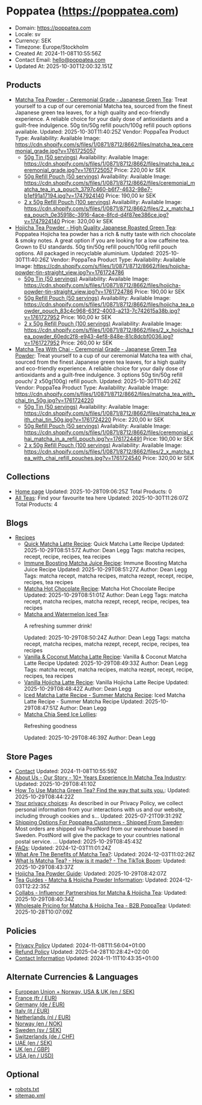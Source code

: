 # Poppatea (https://poppatea.com)

- Domain: https://poppatea.com
- Locale: sv
- Currency: SEK
- Timezone: Europe/Stockholm
- Created At: 2024-11-08T10:55:56Z
- Contact Email: hello@poppatea.com
- Updated At: 2025-10-30T12:00:32.151Z

## Products

- [Matcha Tea Powder - Ceremonial Grade - Japanese Green Tea](https://poppatea.com/products/matcha-tea-ceremonial): Treat yourself to a cup of our ceremonial Matcha tea, sourced from the finest Japanese green tea leaves, for a high quality and eco-friendly experience. A reliable choice for your daily dose of antioxidants and a guilt-free indulgence. 50g tin/50g refill pouch/100g refill pouch options available.
  Updated: 2025-10-30T11:40:25Z
  Vendor: PoppaTea
  Product Type: 
  Availability: Available
  Image: https://cdn.shopify.com/s/files/1/0871/8712/8662/files/matcha_tea_ceremonial_grade.jpg?v=1761725057
  - [50g Tin (50 servings)](https://poppatea.com/products/matcha-tea-ceremonial?variant=49292502008150)
    Availability: Available
    Image: https://cdn.shopify.com/s/files/1/0871/8712/8662/files/matcha_tea_ceremonial_grade.jpg?v=1761725057
    Price: 220,00 kr SEK
  - [50g Refill Pouch (50 servings)](https://poppatea.com/products/matcha-tea-ceremonial?variant=49292502040918)
    Availability: Available
    Image: https://cdn.shopify.com/s/files/1/0871/8712/8662/files/ceremonial_matcha_tea_in_a_pouch_3797c460-b6f7-4632-98e7-b1ef91a17194.jpg?v=1747924140
    Price: 190,00 kr SEK
  - [2 x 50g Refill Pouch (100 servings)](https://poppatea.com/products/matcha-tea-ceremonial?variant=49424366895446)
    Availability: Available
    Image: https://cdn.shopify.com/s/files/1/0871/8712/8662/files/2_x_matcha_tea_pouch_0e35918c-3916-4ace-8fcd-d4f87ee386ce.jpg?v=1747924140
    Price: 320,00 kr SEK
- [Hojicha Tea Powder - High Quality Japanese Roasted Green Tea](https://poppatea.com/products/hojicha-tea-powder): Poppatea Hojicha tea powder has a rich & nutty taste with rich chocolate & smoky notes. A great option if you are looking for a low caffeine tea. Grown to EU standards. 50g tin/50g refill pouch/100g refill pouch options. All packaged in recyclable aluminium.
  Updated: 2025-10-30T11:40:26Z
  Vendor: PoppaTea
  Product Type: 
  Availability: Available
  Image: https://cdn.shopify.com/s/files/1/0871/8712/8662/files/hojicha-powder-tin-straight_view.jpg?v=1761724786
  - [50g Tin (50 servings)](https://poppatea.com/products/hojicha-tea-powder?variant=49424383836502)
    Availability: Available
    Image: https://cdn.shopify.com/s/files/1/0871/8712/8662/files/hojicha-powder-tin-straight_view.jpg?v=1761724786
    Price: 190,00 kr SEK
  - [50g Refill Pouch (50 servings)](https://poppatea.com/products/hojicha-tea-powder?variant=49424383869270)
    Availability: Available
    Image: https://cdn.shopify.com/s/files/1/0871/8712/8662/files/hojicha_tea_powder_pouch_83c4c968-63f2-4003-a213-7c742615a38b.jpg?v=1761727952
    Price: 160,00 kr SEK
  - [2 x 50g Refill Pouch (100 servings)](https://poppatea.com/products/hojicha-tea-powder?variant=49424383902038)
    Availability: Available
    Image: https://cdn.shopify.com/s/files/1/0871/8712/8662/files/2_x_hojicha_tea_powder_60edc2f8-e943-4ef8-848e-81c8dcbf0036.jpg?v=1761727952
    Price: 260,00 kr SEK
- [Matcha Tea With Chai - Ceremonial Grade - Japanese Green Tea Powder](https://poppatea.com/products/matcha-tea-with-chai-ceremonial): Treat yourself to a cup of our ceremonial Matcha tea with chai, sourced from the finest Japanese green tea leaves, for a high quality and eco-friendly experience. A reliable choice for your daily dose of antioxidants and a guilt-free indulgence. 3 options 50g tin/50g refill pouch/ 2 x50g(100g) refill pouch.
  Updated: 2025-10-30T11:40:26Z
  Vendor: PoppaTea
  Product Type: 
  Availability: Available
  Image: https://cdn.shopify.com/s/files/1/0871/8712/8662/files/matcha_tea_with_chai_tin_50g.jpg?v=1761724220
  - [50g Tin (50 servings)](https://poppatea.com/products/matcha-tea-with-chai-ceremonial?variant=49834388947286)
    Availability: Available
    Image: https://cdn.shopify.com/s/files/1/0871/8712/8662/files/matcha_tea_with_chai_tin_50g.jpg?v=1761724220
    Price: 220,00 kr SEK
  - [50g Refill Pouch (50 servings)](https://poppatea.com/products/matcha-tea-with-chai-ceremonial?variant=49834388980054)
    Availability: Available
    Image: https://cdn.shopify.com/s/files/1/0871/8712/8662/files/ceremonial_chai_matcha_in_a_refil_pouch.jpg?v=1761724491
    Price: 190,00 kr SEK
  - [2 x 50g Refill Pouch (100 servings)](https://poppatea.com/products/matcha-tea-with-chai-ceremonial?variant=49834389012822)
    Availability: Available
    Image: https://cdn.shopify.com/s/files/1/0871/8712/8662/files/2_x_matcha_tea_with_chai_refill_pouches.jpg?v=1761724540
    Price: 320,00 kr SEK

## Collections

- [Home page](https://poppatea.com/collections/frontpage)
  Updated: 2025-10-28T09:06:25Z
  Total Products: 0
- [All Teas](https://poppatea.com/collections/all-teas): Find your favourite tea here
  Updated: 2025-10-30T11:26:07Z
  Total Products: 4

## Blogs

- [Recipes](https://poppatea.com/blogs/recipes)
  - [Quick Matcha Latte Recipe](https://poppatea.com/blogs/recipes/quick-matcha-latte-recipe): Quick Matcha Latte Recipe
    Updated: 2025-10-29T08:51:57Z
    Author: Dean Legg
    Tags: matcha recipes, recept, recipe, recipes, tea recipes
  - [Immune Boosting Matcha Juice Recipe](https://poppatea.com/blogs/recipes/immune-boosting-matcha-juice): Immune Boosting Matcha Juice Recipe
    Updated: 2025-10-29T08:51:27Z
    Author: Dean Legg
    Tags: matcha recept, matcha recipes, matcha rezept, recept, recipe, recipes, tea recipes
  - [Matcha Hot Chocolate Recipe](https://poppatea.com/blogs/recipes/matcha-hot-chocolate-recipe): Matcha Hot Chocolate Recipe
    Updated: 2025-10-29T08:51:01Z
    Author: Dean Legg
    Tags: matcha recept, matcha recipes, matcha rezept, recept, recipe, recipes, tea recipes
  - [Matcha and Watermelon Iced Tea](https://poppatea.com/blogs/recipes/matcha-watermelon-iced-tea-recipe): <p>A refreshing summer drink!</p>
    Updated: 2025-10-29T08:50:24Z
    Author: Dean Legg
    Tags: matcha recept, matcha recipes, matcha rezept, recept, recipe, recipes, tea recipes
  - [Vanilla & Coconut Matcha Latte Recipe](https://poppatea.com/blogs/recipes/vanilla-coconut-matcha-latte-recipe): Vanilla & Coconut Matcha Latte Recipe
    Updated: 2025-10-29T08:49:33Z
    Author: Dean Legg
    Tags: matcha recept, matcha recipes, matcha rezept, recept, recipe, recipes, tea recipes
  - [Vanilla Hojicha Latte Recipe](https://poppatea.com/blogs/recipes/vanilla-hojicha-latte): Vanilla Hojicha Latte Recipe
    Updated: 2025-10-29T08:48:42Z
    Author: Dean Legg
  - [Iced Matcha Latte Recipe - Summer Matcha Recipe](https://poppatea.com/blogs/recipes/iced-matcha-latte): Iced Matcha Latte Recipe - Summer Matcha Recipe
    Updated: 2025-10-29T08:47:51Z
    Author: Dean Legg
  - [Matcha Chia Seed Ice Lollies](https://poppatea.com/blogs/recipes/matcha-chia-seed-ice-lollies): <p>Refreshing goodness</p>
    Updated: 2025-10-29T08:46:39Z
    Author: Dean Legg

## Store Pages

- [Contact](https://poppatea.com/pages/contact)
  Updated: 2024-11-08T10:55:59Z
- [About Us - Our Story - 10+ Years Experience In Matcha Tea Industry](https://poppatea.com/pages/about-us): 
  Updated: 2025-10-29T08:41:10Z
- [How To Use Matcha Green Tea? Find the way that suits you.](https://poppatea.com/pages/how-to-use-matcha-green-tea): 
  Updated: 2025-10-29T08:44:22Z
- [Your privacy choices](https://poppatea.com/pages/data-sharing-opt-out): As described in our Privacy Policy, we collect personal information from your interactions with us and our website, including through cookies and s...
  Updated: 2025-07-21T09:31:29Z
- [Shipping Options For Poppatea Customers - Shipped From Sweden](https://poppatea.com/pages/shipping): Most orders are shipped via PostNord from our warehouse based in Sweden. PostNord will give the package to your countries national postal service. ...
  Updated: 2025-10-29T08:45:43Z
- [FAQs](https://poppatea.com/pages/faqs): 
  Updated: 2024-12-03T11:01:24Z
- [What Are The Benefits of Matcha Tea?](https://poppatea.com/pages/what-are-the-benefits-of-matcha-tea): 
  Updated: 2024-12-03T11:02:26Z
- [What Is Matcha Tea? - How is it made? - The TikTok Boom](https://poppatea.com/pages/what-is-matcha-tea): 
  Updated: 2025-10-29T08:43:37Z
- [Hojicha Tea Powder Guide](https://poppatea.com/pages/hojicha-tea-guide): 
  Updated: 2025-10-29T08:42:07Z
- [Tea Guides - Matcha & Hojicha Powder Information](https://poppatea.com/pages/tea-guides): 
  Updated: 2024-12-03T12:22:35Z
- [Collabs - Influencer Partnerships for Matcha & Hojicha Tea](https://poppatea.com/pages/collab): 
  Updated: 2025-10-29T08:40:34Z
- [Wholesale Pricing for Matcha & Hojicha Tea - B2B PoppaTea](https://poppatea.com/pages/wholesale): 
  Updated: 2025-10-28T10:07:09Z

## Policies

- [Privacy Policy](https://poppatea.com/policies/privacy-policy)
  Updated: 2024-11-08T11:56:04+01:00
- [Refund Policy](https://poppatea.com/policies/refund-policy)
  Updated: 2025-04-28T10:28:42+02:00
- [Contact Information](https://poppatea.com/policies/contact-information)
  Updated: 2024-11-11T10:43:35+01:00

## Alternate Currencies & Languages

- [European Union + Norway, USA & UK (en / SEK)](https://poppatea.com/en-eu/llms.txt?market=eu)
- [France (fr / EUR)](https://poppatea.com/fr-fr/llms.txt?market=france)
- [Germany (de / EUR)](https://poppatea.com/de-de/llms.txt?market=germany)
- [Italy (it / EUR)](https://poppatea.com/it-it/llms.txt?market=italy)
- [Netherlands (nl / EUR)](https://poppatea.com/nl-nl/llms.txt?market=netherlands)
- [Norway (en / NOK)](https://poppatea.com/en-no/llms.txt?market=norway)
- [Sweden (sv / SEK)](https://poppatea.com/llms.txt?market=se)
- [Switzerlands (de / CHF)](https://poppatea.com/de-ch/llms.txt?market=switzerlands)
- [UAE (en / SEK)](https://poppatea.com/en-row/llms.txt?market=row)
- [UK (en / GBP)](https://poppatea.com/en-gb/llms.txt?market=uk)
- [USA (en / USD)](https://poppatea.com/en-us/llms.txt?market=usa)

## Optional

- [robots.txt](https://poppatea.com/robots.txt)
- [sitemap.xml](https://poppatea.com/sitemap.xml)
